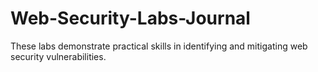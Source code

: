 # Web-Security-Labs-Journal
These labs demonstrate practical skills in identifying and mitigating web security vulnerabilities. 
